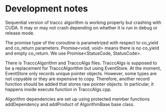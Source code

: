 # Development notes

Sequential version of traccc algorithm is working properly but crashing with CUDA. It may or may not crash
depending on whether it is run in debug or release mode.

The promise type of the coroutine is parametrized with respect to co_yield and co_return parameters. Promise<void, void>
means there is no co_yield and empty co_return. We use Promise<StatusCode, StatusCode>.

There is TracccAlgorithm and TracccAlgs files. TracccAlgs is supposed to be a replacement for TracccAlgorithm but
using EventStore. At the moment, EventStore only records unique pointer objects. However, some types are not
copyable or they are expensive to copy. Therefore, another record function should be added that stores raw pointer objects.
In particular, it happens inside execute function in TracccAlgs.cpp.

Algorithm dependencies are set up using protected member functions addDependency and addProduct of AlgorithmBase base class.